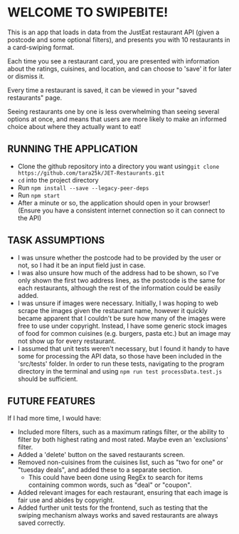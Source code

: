 
# WELCOME TO SWIPEBITE!
This is an app that loads in data from the JustEat restaurant API (given a postcode and some optional filters), and presents you with 10 restaurants in a card-swiping format.

Each time you see a restaurant card, you are presented with information about the ratings, cuisines, and location, and can choose to 'save' it for later or dismiss it.

Every time a restaurant is saved, it can be viewed in your "saved restaurants" page.

Seeing restaurants one by one is less overwhelming than seeing several options at once, and means that users are more likely to make an informed choice about where they actually want to eat!

## RUNNING THE APPLICATION
- Clone the github repository into a directory you want using``git clone https://github.com/tara25k/JET-Restaurants.git``
- ``cd`` into the project directory
- Run ``npm install --save --legacy-peer-deps``
- Run ``npm start``
- After a minute or so, the application should open in your browser!
(Ensure you have a consistent internet connection so it can connect to the API)

## TASK ASSUMPTIONS
- I was unsure whether the postcode had to be provided by the user or not, so I had it be an input field just in case.
- I was also unsure how much of the address had to be shown, so I've only shown the first two address lines, as the postcode is the same for each restaurants, although the rest of the information could be easily added.
- I was unsure if images were necessary. Initially, I was hoping to web scrape the images given the restaurant name, however it quickly became apparent that I couldn't be sure how many of the images were free to use under copyright. Instead, I have some generic stock images of food for common cuisines (e.g. burgers, pasta etc.) but an image may not show up for every restaurant.
- I assumed that unit tests weren't necessary, but I found it handy to have some for processing the API data, so those have been included in the 'src/tests' folder.
In order to run these tests, navigating to the program directory in the terminal and using ``npm run test processData.test.js`` should be sufficient.

## FUTURE FEATURES
If I had more time, I would have:
- Included more filters, such as a maximum ratings filter, or the ability to filter by both highest rating and most rated. Maybe even an 'exclusions' filter.
- Added a 'delete' button on the saved restaurants screen.
- Removed non-cuisines from the cuisines list, such as "two for one" or "tuesday deals", and added these to a separate section.
    - This could have been done using RegEx to search for items containing common words, such as "deal" or "coupon".
- Added relevant images for each restaurant, ensuring that each image is fair use and abides by copyright.
- Added further unit tests for the frontend, such as testing that the swiping mechanism always works and saved restaurants are always saved correctly.